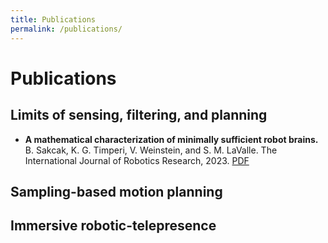 ```yaml
---
title: Publications
permalink: /publications/
---
```


# Publications 

## Limits of sensing, filtering, and planning 

- **A mathematical characterization of minimally sufficient robot brains.** B. Sakcak, K. G. Timperi, V. Weinstein, and S. M. LaValle. The International Journal of Robotics Research, 2023. 
  [PDF](pdfs/SakTimWeiLav23.pdf)

## Sampling-based motion planning

## Immersive robotic-telepresence 
